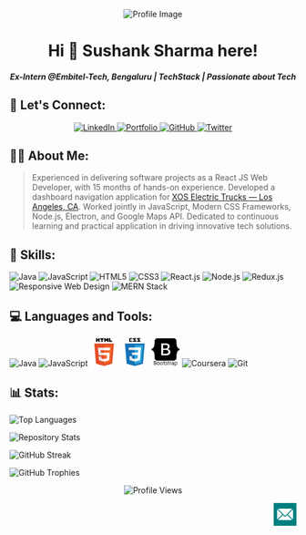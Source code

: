 <p align="center">
  <img src="https://media.licdn.com/dms/image/D5616AQEna6Dz4ow-nA/profile-displaybackgroundimage-shrink_350_1400/0/1676894104778?e=1691625600&v=beta&t=SzlqScZGC5jWaR0S-k1SZZqNagYQ-6zOL7lcTNLfolw" alt="Profile Image" />
</p>

<h1 align="center"> Hi 👋 Sushank Sharma here!</h1>
<h5 align="center">Ex-Intern @Embitel-Tech, Bengaluru | TechStack | Passionate about Tech</h5>

<h2 align="left">🔗 Let's Connect:</h2>

<p align="center">
  <a href="https://www.linkedin.com/in/sushank-sharma-ss21/">
    <img src="https://img.shields.io/badge/LinkedIn-Ss21©️-informational?style=for-the-badge&logo=linkedin" alt="LinkedIn" />
  </a>
  <a href="https://sushanks07.wixsite.com/my-site-ss21">
    <img src="https://img.shields.io/badge/Portfolio-Ss21©️-success?style=for-the-badge&logo=wix" alt="Portfolio" />
  </a>
  <a href="https://github.com/SushankSharma">
    <img src="https://img.shields.io/badge/GitHub-SushankSharma-black?style=for-the-badge&logo=github" alt="GitHub" />
  </a>
  <a href="https://twitter.com/SushankSharma07">
    <img src="https://img.shields.io/badge/Twitter-SushankSharma07-blue?style=for-the-badge&logo=twitter" alt="Twitter" />
  </a>
</p>

<h2 align="left">👨‍💻 About Me:</h2>

> Experienced in delivering software projects as a React JS Web Developer, with 15 months of hands-on experience. Developed a dashboard navigation application for [XOS Electric Trucks — Los Angeles, CA](https://www.xostrucks.com/). Worked jointly in JavaScript, Modern CSS Frameworks, Node.js, Electron, and Google Maps API. Dedicated to continuous learning and practical application in driving innovative tech solutions.

<h2 align="left">🚀 Skills:</h2>

<p align="left">
  <img src="https://img.shields.io/badge/Java-Proficient-orange?style=for-the-badge&logo=java" alt="Java" />
  <img src="https://img.shields.io/badge/JavaScript-Proficient-yellow?style=for-the-badge&logo=javascript" alt="JavaScript" />
  <img src="https://img.shields.io/badge/HTML5-Proficient-red?style=for-the-badge&logo=html5" alt="HTML5" />
  <img src="https://img.shields.io/badge/CSS3-Proficient-blue?style=for-the-badge&logo=css3" alt="CSS3" />
  <img src="https://img.shields.io/badge/React.js-Proficient-lightblue?style=for-the-badge&logo=react" alt="React.js" />
  <img src="https://img.shields.io/badge/Node.js-Proficient-green?style=for-the-badge&logo=node.js" alt="Node.js" />
  <img src="https://img.shields.io/badge/Redux.js-Proficient-purple?style=for-the-badge&logo=redux" alt="Redux.js" />
  <img src="https://img.shields.io/badge/Responsive%20Web%20Design-Proficient-lightgrey?style=for-the-badge" alt="Responsive Web Design" />
  <img src="https://img.shields.io/badge/MERN%20Stack-Proficient-darkgreen?style=for-the-badge" alt="MERN Stack" />
</p>

<h2 align="left">💻 Languages and Tools:</h2>

<p align="left">
  <img src="https://www.vectorlogo.zone/logos/java/java-ar21.svg" alt="Java" height="50" width="60" />
  <img src="https://www.vectorlogo.zone/logos/javascript/javascript-horizontal.svg" alt="JavaScript" height="50" width="90" />
  <img src="https://raw.githubusercontent.com/devicons/devicon/master/icons/html5/html5-original-wordmark.svg" alt="HTML5" height="50" width="50" />
  <img src="https://raw.githubusercontent.com/devicons/devicon/master/icons/css3/css3-original-wordmark.svg" alt="CSS3" height="50" width="50" />
  <img src="https://raw.githubusercontent.com/devicons/devicon/master/icons/bootstrap/bootstrap-plain-wordmark.svg" alt="Bootstrap" height="50" width="50" />
  <img src="https://www.vectorlogo.zone/logos/coursera/coursera-ar21.svg" alt="Coursera" height="50" width="90" />
  <img src="https://www.vectorlogo.zone/logos/git-scm/git-scm-icon.svg" alt="Git" height="50" width="50" />
  <!-- Add icons for other languages and tools -->
</p>

<h2 align="left">📊 Stats:</h2>

<p align="left">
  <img src="https://github-readme-stats.vercel.app/api/top-langs/?username=SushankSharma&hide_progress=true&theme=dark" alt="Top Languages" />
</p>

<p align="left">
  <img src="https://readmestats.999857.xyz/api?username=SushankSharma&show_icons=true&locale=en&theme=dark" alt="Repository Stats" />
</p>

<p align="left">
  <img src="https://github-readme-streak-stats.herokuapp.com/?user=SushankSharma&theme=dark" alt="GitHub Streak" />
</p>

<p align="left">
  <img src="https://github-profile-trophy.vercel.app/?username=SushankSharma&column=-1&theme=onedark" alt="GitHub Trophies" /> 
</p>

<p align="center">
  <img src="https://komarev.com/ghpvc/?username=SushankSharma&label=Profile%20views&color=0e75b6&style=flat" alt="Profile Views" />
</p>

<p align="right">
  <a href="mailto:sushanks07@gmail.com">
    <img src="https://raw.githubusercontent.com/edent/SuperTinyIcons/master/images/svg/email.svg" alt="Email" height="40" width="40" />
  </a>
</p>
